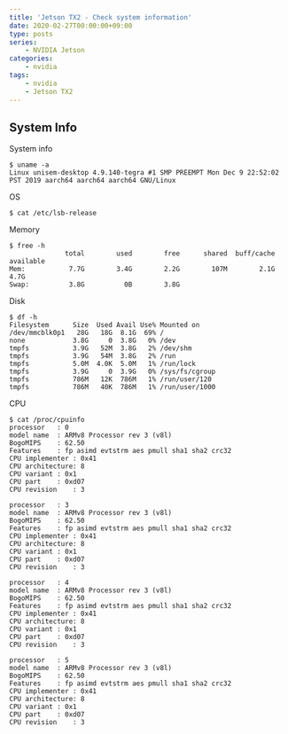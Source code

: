 ```yaml
---
title: 'Jetson TX2 - Check system information'
date: 2020-02-27T00:00:00+09:00
type: posts
series:
    - NVIDIA Jetson
categories:
    - nvidia
tags:
    - nvidia
    - Jetson TX2
---
```


## System Info

System info

    $ uname -a
    Linux unisem-desktop 4.9.140-tegra #1 SMP PREEMPT Mon Dec 9 22:52:02 PST 2019 aarch64 aarch64 aarch64 GNU/Linux

OS

    $ cat /etc/lsb-release 

Memory

    $ free -h
                  total        used        free      shared  buff/cache   available
    Mem:           7.7G        3.4G        2.2G        107M        2.1G        4.7G
    Swap:          3.8G          0B        3.8G



Disk

    $ df -h
    Filesystem      Size  Used Avail Use% Mounted on
    /dev/mmcblk0p1   28G   18G  8.1G  69% /
    none            3.8G     0  3.8G   0% /dev
    tmpfs           3.9G   52M  3.8G   2% /dev/shm
    tmpfs           3.9G   54M  3.8G   2% /run
    tmpfs           5.0M  4.0K  5.0M   1% /run/lock
    tmpfs           3.9G     0  3.9G   0% /sys/fs/cgroup
    tmpfs           786M   12K  786M   1% /run/user/120
    tmpfs           786M   40K  786M   1% /run/user/1000
    


CPU
    
    $ cat /proc/cpuinfo 
    processor	: 0
    model name	: ARMv8 Processor rev 3 (v8l)
    BogoMIPS	: 62.50
    Features	: fp asimd evtstrm aes pmull sha1 sha2 crc32
    CPU implementer	: 0x41
    CPU architecture: 8
    CPU variant	: 0x1
    CPU part	: 0xd07
    CPU revision	: 3
    
    processor	: 3
    model name	: ARMv8 Processor rev 3 (v8l)
    BogoMIPS	: 62.50
    Features	: fp asimd evtstrm aes pmull sha1 sha2 crc32
    CPU implementer	: 0x41
    CPU architecture: 8
    CPU variant	: 0x1
    CPU part	: 0xd07
    CPU revision	: 3
    
    processor	: 4
    model name	: ARMv8 Processor rev 3 (v8l)
    BogoMIPS	: 62.50
    Features	: fp asimd evtstrm aes pmull sha1 sha2 crc32
    CPU implementer	: 0x41
    CPU architecture: 8
    CPU variant	: 0x1
    CPU part	: 0xd07
    CPU revision	: 3
    
    processor	: 5
    model name	: ARMv8 Processor rev 3 (v8l)
    BogoMIPS	: 62.50
    Features	: fp asimd evtstrm aes pmull sha1 sha2 crc32
    CPU implementer	: 0x41
    CPU architecture: 8
    CPU variant	: 0x1
    CPU part	: 0xd07
    CPU revision	: 3


